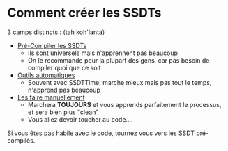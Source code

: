 # Comment créer les SSDTs

3 camps distincts : (tah koh'lanta)

* [Pré-Compiler les SSDTs](pre-compiler-les-ssdts.md)
  * Ils sont universels mais n'apprennent pas beaucoup
  * On le recommande pour la plupart des gens, car pas besoin de compiler quoi que ce soit
* [Outils automatiques](ssdt-chemin-facile-et-rapide.md)
  * Souvent avec SSDTTime, marche mieux mais pas tout le temps, n'apprend pas beaucoup
* [Les faire manuellement](ssdt-chemin-long-et-chiant.md)
  * Marchera **TOUJOURS** et vous apprends parfaitement le processus, et sera bien plus "clean"
  * Vous allez devoir toucher au code....

Si vous êtes pas habile avec le code, tournez vous vers les SSDT pré-compilés.
